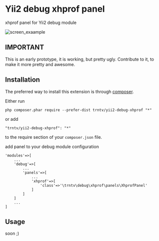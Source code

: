Yii2 debug xhprof panel
=======================
xhprof panel for Yii2 debug module

![screen_exaample](http://i.imgur.com/ENB8toL.png)

IMPORTANT
---------
This is an early prototype, it is working, but pretty ugly. Contribute to it, to make it more pretty and awesome.

Installation
------------

The preferred way to install this extension is through [composer](http://getcomposer.org/download/).

Either run

```
php composer.phar require --prefer-dist trntv/yii2-debug-xhprof "*"
```

or add

```
"trntv/yii2-debug-xhprof": "*"
```

to the require section of your `composer.json` file.

add panel to your debug module configuration
```
'modules'=>[
    ...
    'debug'=>[
        ...
        'panels'=>[
            ...
            'xhprof'=>[
                'class'=>'\trntv\debug\xhprof\panels\XhprofPanel'
            ]
        ]
    ]
    ...
]
```

Usage
-----
soon ;)
